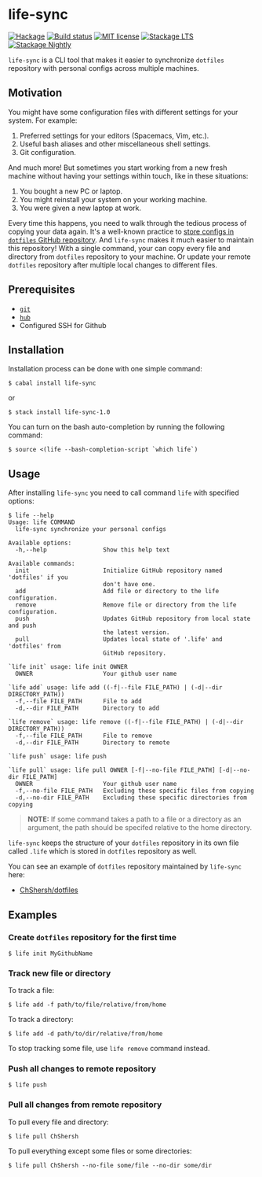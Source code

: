 # life-sync

[![Hackage](https://img.shields.io/hackage/v/life-sync.svg)](https://hackage.haskell.org/package/life-sync)
[![Build status](https://secure.travis-ci.org/kowainik/life-sync.svg)](https://travis-ci.org/kowainik/life-sync)
[![MIT license](https://img.shields.io/badge/license-MIT-blue.svg)](https://github.com/kowainik/life-sync/blob/master/LICENSE)
[![Stackage LTS](http://stackage.org/package/life-sync/badge/lts)](http://stackage.org/lts/package/life-sync)
[![Stackage Nightly](http://stackage.org/package/life-sync/badge/nightly)](http://stackage.org/nightly/package/life-sync)

`life-sync` is a CLI tool that makes it easier to synchronize `dotfiles`
repository with personal configs across multiple machines.

## Motivation

You might have some configuration files with different settings for your system.
For example:

1. Preferred settings for your editors (Spacemacs, Vim, etc.).
2. Useful bash aliases and other miscellaneous shell settings.
3. Git configuration.

And much more! But sometimes you start working from a new fresh machine without
having your settings within touch, like in these situations:

1. You bought a new PC or laptop.
2. You might reinstall your system on your working machine.
3. You were given a new laptop at work.

Every time this happens, you need to walk through the tedious process of copying
your data again. It's a well-known practice to
[store configs in `dotfiles` GitHub repository](https://dotfiles.github.io/).
And `life-sync` makes it much easier to maintain this repository! With a single
command, your can copy every file and directory from `dotfiles` repository to
your machine. Or update your remote `dotfiles` repository after multiple local
changes to different files.

## Prerequisites

* [`git`](https://git-scm.com)
* [`hub`](https://github.com/github/hub)
* Configured SSH for Github

## Installation

Installation process can be done with one simple command:

```shell
$ cabal install life-sync
```

or

```shell
$ stack install life-sync-1.0
```

You can turn on the bash auto-completion by running the following command:

```
$ source <(life --bash-completion-script `which life`)
```

## Usage

After installing `life-sync` you need to call command `life` with specified options:

```
$ life --help
Usage: life COMMAND
  life-sync synchronize your personal configs

Available options:
  -h,--help                Show this help text

Available commands:
  init                     Initialize GitHub repository named 'dotfiles' if you
                           don't have one.
  add                      Add file or directory to the life configuration.
  remove                   Remove file or directory from the life configuration.
  push                     Updates GitHub repository from local state and push
                           the latest version.
  pull                     Updates local state of '.life' and 'dotfiles' from
                           GitHub repository.

`life init` usage: life init OWNER
  OWNER                    Your github user name

`life add` usage: life add ((-f|--file FILE_PATH) | (-d|--dir DIRECTORY_PATH))
  -f,--file FILE_PATH      File to add
  -d,--dir FILE_PATH       Directory to add

`life remove` usage: life remove ((-f|--file FILE_PATH) | (-d|--dir DIRECTORY_PATH))
  -f,--file FILE_PATH      File to remove
  -d,--dir FILE_PATH       Directory to remote

`life push` usage: life push

`life pull` usage: life pull OWNER [-f|--no-file FILE_PATH] [-d|--no-dir FILE_PATH]
  OWNER                    Your github user name
  -f,--no-file FILE_PATH   Excluding these specific files from copying
  -d,--no-dir FILE_PATH    Excluding these specific directories from copying

```

> **NOTE:** If some command takes a path to a file or a directory as an
> argument, the path should be specifed relative to the home directory.

`life-sync` keeps the structure of your `dotfiles` repository in its own file
called `.life` which is stored in `dotfiles` repository as well.

You can see an example of `dotfiles` repository maintained by `life-sync` here:

* [ChShersh/dotfiles](https://github.com/ChShersh/dotfiles)

## Examples

### Create `dotfiles` repository for the first time

```
$ life init MyGithubName
```

### Track new file or directory

To track a file:

```
$ life add -f path/to/file/relative/from/home
```

To track a directory:

```
$ life add -d path/to/dir/relative/from/home
```

To stop tracking some file, use `life remove` command instead.

### Push all changes to remote repository

```
$ life push
```

### Pull all changes from remote repository

To pull every file and directory:

```
$ life pull ChShersh
```

To pull everything except some files or some directories:

```
$ life pull ChShersh --no-file some/file --no-dir some/dir
```
